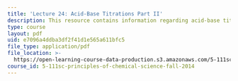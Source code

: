 ```yaml
---
title: 'Lecture 24: Acid-Base Titrations Part II'
description: This resource contains information regarding acid-base titrations part II.
type: course
layout: pdf
uid: e7096a4ddba3df2f41d1e565a611bfc5
file_type: application/pdf
file_location: >-
  https://open-learning-course-data-production.s3.amazonaws.com/5-111sc-principles-of-chemical-science-fall-2014/e7096a4ddba3df2f41d1e565a611bfc5_MIT5_111F14_Lec24.pdf
course_id: 5-111sc-principles-of-chemical-science-fall-2014
---
```

